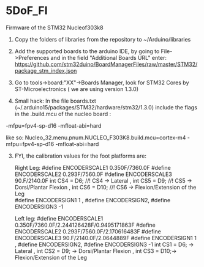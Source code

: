 # 5DoF_FI
Firmware of the STM32 Nucleof303k8

1. Copy the folders of libraries from the repository to ~/Arduino/libraries

2. Add the supported boards to the arduino IDE, by going to File->Preferences and in the field "Additional Boards URL" enter: https://github.com/stm32duino/BoardManagerFiles/raw/master/STM32/package_stm_index.json

3. Go to tools->board:"XX"->Boards Manager, look for STM32 Cores by ST-Microelectronics ( we are using version 1.3.0)

4. Small hack: In the file boards.txt (~/.arduino15/packages/STM32/hardware/stm32/1.3.0) include the flags in the .build.mcu of the nucleo board :

-mfpu=fpv4-sp-d16 -mfloat-abi=hard

like so:     Nucleo_32.menu.pnum.NUCLEO_F303K8.build.mcu=cortex-m4 -mfpu=fpv4-sp-d16 -mfloat-abi=hard 


3. FYI, the calibration values for the foot platforms are: 

    Right Leg: 
    #define ENCODERSCALE1 0.350F/7360.0F #define ENCODERSCALE2 0.293F/7560.0F #define ENCODERSCALE3 90.F/2140.0F
    int CS4 = D6; //! CS4 -> Lateral , int CS5 = D9; //! CS5  -> Dorsi/Plantar Flexion , int CS6 = D10; //! CS6 -> Flexion/Extension of the Leg       
    #define ENCODERSIGN1  1 , #define ENCODERSIGN2, #define ENCODERSIGN3 -1

    Left leg:
    #define ENCODERSCALE1 0.350F/7360.0F/2.244126428F/0.9495171863F #define ENCODERSCALE2 0.293F/7560.0F/2.170616483F #define ENCODERSCALE3 90.F/2140.0F/2.0644889F 
    #define ENCODERSIGN1  1 , #define ENCODERSIGN2, #define ENCODERSIGN3 -1
    int CS1 = D6; -> Lateral , int CS2 = D9; -> Dorsi/Plantar Flexion , int CS3 = D10;-> Flexion/Extension of the Leg
    
